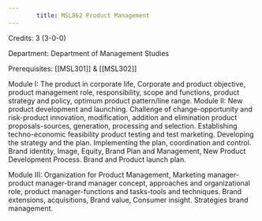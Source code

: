 ```yaml
---
        title: MSL862 Product Management
---
```

Credits: 3 (3-0-0)

Department: Department of Management Studies

Prerequisites: [[MSL301]] & [[MSL302]]

Module I: The product in corporate life, Corporate and product objective, product management role, responsibility, scope and functions, product strategy and policy, optimum product pattern/line range. Module II: New product development and launching. Challenge of change-opportunity and risk-product innovation, modification, addition and elimination product proposals-sources, generation, processing and selection. Establishing techno-economic feasibility product testing and test marketing. Developing the strategy and the plan. Implementing the plan, coordination and control. Brand identity, Image, Equity, Brand Plan and Management, New Product Development Process. Brand and Product launch plan.

Module III: Organization for Product Management, Marketing manager-product manager-brand manager concept, approaches and organizational role, product manager-functions and tasks-tools and techniques. Brand extensions, acquisitions, Brand value, Consumer insight. Strategies brand management.